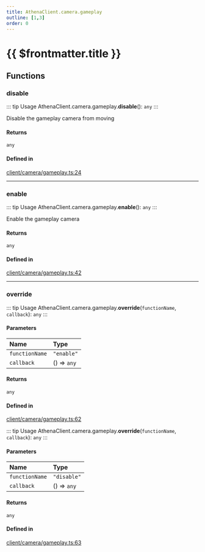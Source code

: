 ```yaml
---
title: AthenaClient.camera.gameplay
outline: [1,3]
order: 0
---
```


# {{ $frontmatter.title }}


## Functions

### disable

::: tip Usage
AthenaClient.camera.gameplay.**disable**(): `any`
:::

Disable the gameplay camera from moving

#### Returns

`any`

#### Defined in

[client/camera/gameplay.ts:24](https://github.com/Stuyk/altv-athena/blob/55b6185/src/core/client/camera/gameplay.ts#L24)

___

### enable

::: tip Usage
AthenaClient.camera.gameplay.**enable**(): `any`
:::

Enable the gameplay camera

#### Returns

`any`

#### Defined in

[client/camera/gameplay.ts:42](https://github.com/Stuyk/altv-athena/blob/55b6185/src/core/client/camera/gameplay.ts#L42)

___

### override

::: tip Usage
AthenaClient.camera.gameplay.**override**(`functionName`, `callback`): `any`
:::

#### Parameters

| Name | Type |
| :------ | :------ |
| `functionName` | ``"enable"`` |
| `callback` | () => `any` |

#### Returns

`any`

#### Defined in

[client/camera/gameplay.ts:62](https://github.com/Stuyk/altv-athena/blob/55b6185/src/core/client/camera/gameplay.ts#L62)

::: tip Usage
AthenaClient.camera.gameplay.**override**(`functionName`, `callback`): `any`
:::

#### Parameters

| Name | Type |
| :------ | :------ |
| `functionName` | ``"disable"`` |
| `callback` | () => `any` |

#### Returns

`any`

#### Defined in

[client/camera/gameplay.ts:63](https://github.com/Stuyk/altv-athena/blob/55b6185/src/core/client/camera/gameplay.ts#L63)
